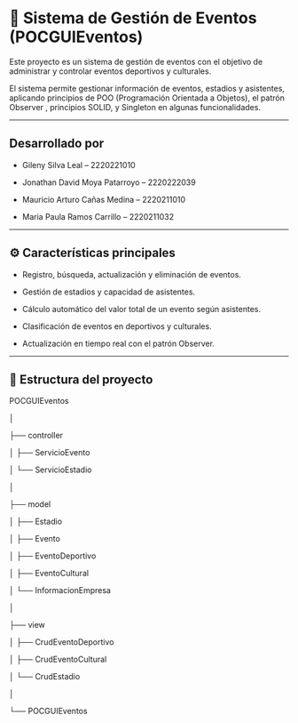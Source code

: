 # 📌 Sistema de Gestión de Eventos (POCGUIEventos)

Este proyecto es un sistema de gestión de eventos con el objetivo de administrar y controlar eventos deportivos y culturales.  

El sistema permite gestionar información de eventos, estadios y asistentes, aplicando principios de POO (Programación Orientada a Objetos), el patrón Observer , principios SOLID, y Singleton en algunas funcionalidades.

---

## Desarrollado por

- Gileny Silva Leal – 2220221010  

- Jonathan David Moya Patarroyo – 2220222039  

- Mauricio Arturo Cañas Medina – 2220211010  

- Maria Paula Ramos Carrillo – 2220211032  

---

## ⚙️ Características principales

- Registro, búsqueda, actualización y eliminación de eventos.  

- Gestión de estadios y capacidad de asistentes.  

- Cálculo automático del valor total de un evento según asistentes.  

- Clasificación de eventos en deportivos y culturales.  

- Actualización en tiempo real con el patrón Observer.  

---

## 📂 Estructura del proyecto

POCGUIEventos

│

├── controller

│ ├── ServicioEvento

│ └── ServicioEstadio

│

├── model

│ ├── Estadio

│ ├── Evento

│ ├── EventoDeportivo

│ ├── EventoCultural

│ └── InformacionEmpresa

│

├── view

│ ├── CrudEventoDeportivo

│ ├── CrudEventoCultural

│ └── CrudEstadio

│

└── POCGUIEventos 

